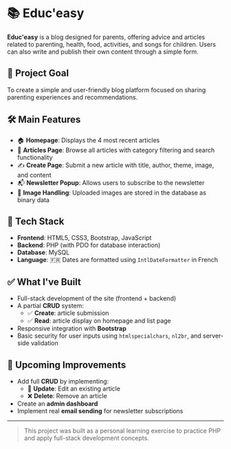 # 📚 Educ'easy

**Educ'easy** is a blog designed for parents, offering advice and articles related to parenting, health, food, activities, and songs for children. Users can also write and publish their own content through a simple form.

## 🎯 Project Goal

To create a simple and user-friendly blog platform focused on sharing parenting experiences and recommendations.

## 🛠️ Main Features

- 🏠 **Homepage**: Displays the 4 most recent articles
- 📄 **Articles Page**: Browse all articles with category filtering and search functionality
- ✍️ **Create Page**: Submit a new article with title, author, theme, image, and content
- 📬 **Newsletter Popup**: Allows users to subscribe to the newsletter
- 📸 **Image Handling**: Uploaded images are stored in the database as binary data

## 🧰 Tech Stack

- **Frontend**: HTML5, CSS3, Bootstrap, JavaScript
- **Backend**: PHP (with PDO for database interaction)
- **Database**: MySQL
- **Language**: 🇫🇷 Dates are formatted using `IntlDateFormatter` in French


## ✅ What I've Built

- Full-stack development of the site (frontend + backend)
- A partial **CRUD** system:  
  - ✅ **Create**: article submission  
  - ✅ **Read**: article display on homepage and list page  
- Responsive integration with **Bootstrap**
- Basic security for user inputs using `htmlspecialchars`, `nl2br`, and server-side validation

## 🔧 Upcoming Improvements

- Add full **CRUD** by implementing:
  - 🔄 **Update**: Edit an existing article
  - ❌ **Delete**: Remove an article
- Create an **admin dashboard**
- Implement real **email sending** for newsletter subscriptions

---

> This project was built as a personal learning exercise to practice PHP and apply full-stack development concepts.



